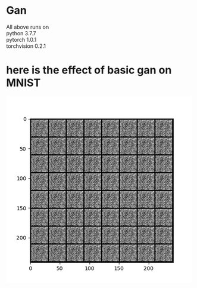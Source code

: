# Gan
All above runs on  
python 3.7.7  
pytorch 1.0.1  
torchvision 0.2.1  
  
# here is the effect of basic gan on MNIST  

![image](https://github.com/kakarotcq/Gan/blob/master/basic_gan/generated1.png)
